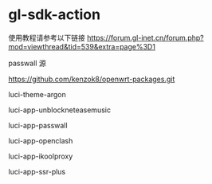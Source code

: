 # gl-sdk-action
使用教程请参考以下链接
https://forum.gl-inet.cn/forum.php?mod=viewthread&tid=539&extra=page%3D1

passwall 源

https://github.com/kenzok8/openwrt-packages.git

luci-theme-argon

luci-app-unblockneteasemusic

luci-app-passwall

luci-app-openclash

luci-app-ikoolproxy

luci-app-ssr-plus
